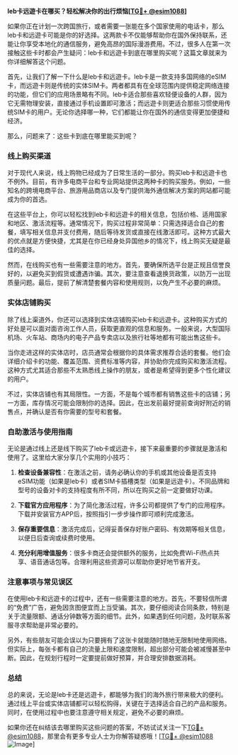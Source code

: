**leb卡远遊卡在哪买？轻松解决你的出行烦恼[[TG💪+ @esim1088](https://t.me/s/esim1088)]**

如果你正在计划一次跨国旅行，或者需要一张能在多个国家使用的电话卡，那么leb卡和远遊卡可能是你的好选择。这两款卡不仅能够帮助你在国外保持联系，还能让你享受本地化的通信服务，避免高昂的国际漫游费用。不过，很多人在第一次接触这些卡时都会产生疑问：leb卡和远遊卡到底在哪里购买呢？这篇文章就来为你详细解答这个问题。

首先，让我们了解一下什么是leb卡和远遊卡。leb卡是一款支持多国网络的eSIM卡，而远遊卡则是传统的实体SIM卡。两者都具有在全球范围内提供稳定网络连接的功能，但它们的应用场景略有不同。leb卡适合那些喜欢轻便设备的人群，因为它无需物理安装，直接通过手机设置即可激活；而远遊卡则更适合那些习惯使用传统SIM卡的用户。无论你选择哪一种，它们都能让你在国外的通信变得更加便捷和经济。

那么，问题来了：这些卡到底在哪里能买到呢？

### 线上购买渠道

对于现代人来说，线上购物已经成为了日常生活的一部分。购买leb卡和远遊卡也不例外。目前，有许多电商平台和专业网站提供这两种卡的购买服务。例如，一些知名的跨境电商平台、旅游用品商店以及专门提供海外通信解决方案的网站都可能成为你的首选。

在这些平台上，你可以轻松找到leb卡和远遊卡的相关信息，包括价格、适用国家和地区、激活流程等。通常情况下，购买过程非常简单：只需选择适合自己的套餐，填写相关信息并支付费用，随后等待发货或直接在线激活即可。这种方式最大的优点就是方便快捷，尤其是在你已经身处异国他乡的情况下，线上购买无疑是最佳的选择。

然而，在线购买也有一些需要注意的地方。首先，要确保所选平台是正规且信誉良好的，以避免买到假货或遭遇诈骗。其次，要注意查看退换货政策，以防万一出现质量问题。最后，提前了解清楚套餐内容和使用规则，以免产生不必要的麻烦。

### 实体店铺购买

除了线上渠道外，你还可以选择到实体店铺购买leb卡和远遊卡。这种购买方式的好处是可以面对面咨询工作人员，获取更直观的信息和服务。一般来说，大型国际机场、火车站、商场内的电子产品专卖店以及旅行社等地都有可能出售这些卡。

当你走进这样的实体店时，店员通常会根据你的具体需求推荐合适的套餐。他们会详细介绍卡的功能、覆盖范围、资费标准等内容，并协助你完成购买和激活流程。这种方式尤其适合那些不太熟悉线上操作的朋友，或者是希望得到更多个性化建议的用户。

不过，实体店铺也有其局限性。一方面，不是每个城市都有销售这些卡的店铺；另一方面，库存情况可能会限制你的选择。因此，在出发前最好提前查询好附近的销售点，并确认是否有你需要的型号和套餐。

### 自助激活与使用指南

无论是通过线上还是线下购买了leb卡或远遊卡，接下来最重要的步骤就是激活和使用了。这里给大家分享几个实用的小技巧：

1. **检查设备兼容性**：在激活之前，请务必确认你的手机或其他设备是否支持eSIM功能（如果是leb卡）或者SIM卡插槽类型（如果是远遊卡）。不同品牌和型号的设备对卡的支持程度有所不同，所以在购买之前一定要做好功课。

2. **下载官方应用程序**：为了简化激活过程，许多公司都提供了专门的应用程序。下载并安装官方APP后，按照指引一步步操作即可顺利完成激活。

3. **保存重要信息**：激活完成后，记得妥善保存好账户密码、有效期等相关信息，以便日后查询或续费时使用。

4. **充分利用增值服务**：很多卡商还会提供额外的服务，比如免费Wi-Fi热点共享、语音通话包等。合理利用这些资源可以帮助你更好地节省开支。

### 注意事项与常见误区

在使用leb卡和远遊卡的过程中，还有一些需要注意的地方。首先，不要轻信所谓的“免费”广告，避免因贪图便宜而上当受骗。其次，要仔细阅读合同条款，特别是关于流量限额、通话分钟数等方面的细节。此外，如果遇到任何问题，及时联系客服寻求帮助是非常必要的。

另外，有些朋友可能会误以为只要拥有了这张卡就能随时随地无限制地使用网络。但实际上，每张卡都有自己的流量上限和速度限制，超出部分可能会被减慢甚至中断。因此，在规划行程时一定要提前做好预算，并合理安排数据消耗。

### 总结

总的来说，无论是leb卡还是远遊卡，都能够为我们的海外旅行带来极大的便利。通过线上平台或实体店铺都可以轻松购得，关键在于选择适合自己的产品和服务。同时，在使用过程中也要注意遵守相关规定，避免不必要的麻烦。

如果你还在纠结该去哪里购买这些问题的答案，不妨试试关注一下[TG💪+ @esim1088](https://t.me/s/esim1088)，那里会有更多专业人士为你解答疑惑哦！[[TG💪+ @esim1088](https://t.me/s/esim1088) ![Image](https://i.postimg.cc/4NQfJmqS/Snipaste-2025-05-13-00-14-12.png)]